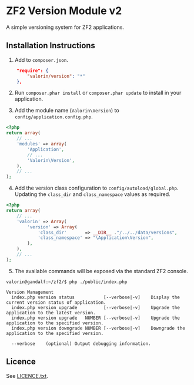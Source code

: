 ZF2 Version Module v2
=====================

A simple versioning system for ZF2 applications.

## Installation Instructions

1. Add to `composer.json`.

```json
    "require": {
        "valorin/version": "*"
    },
```

2. Run `composer.phar install` or `composer.phar update` to install in your application.

3. Add the module name (`Valorin\Version`) to `config/application.config.php`.

```php
<?php
return array(
    // ...
    'modules' => array(
        'Application',
        // ...
        'Valorin\Version',
    ),
    // ...
);
```

4. Add the version class configuration to `config/autoload/global.php`.
Updating the `class_dir` and `class_namespace` values as required.

```php
<?php
return array(
    // ...
    'valorin' => Array(
        'version' => Array(
            'class_dir'       => __DIR__ ."/../../data/versions",
            'class_namespace' => "\Application\Version",
        ),
    ),
    // ...
);
```

5. The available commands will be exposed via the standard ZF2 console.

```
valorin@gandalf:~/zf2/$ php ./public/index.php

Version Management
  index.php version status           [--verbose|-v]    Display the current version status of application.
  index.php version upgrade          [--verbose|-v]    Upgrade the application to the latest version.
  index.php version upgrade   NUMBER [--verbose|-v]    Upgrade the application to the specified version.
  index.php version downgrade NUMBER [--verbose|-v]    Downgrade the application to the specified version.

  --verbose    (optional) Output debugging information.
```

## Licence

See [LICENCE.txt](https://github.com/valorin/ValVersion/blob/master/LICENCE.txt).
